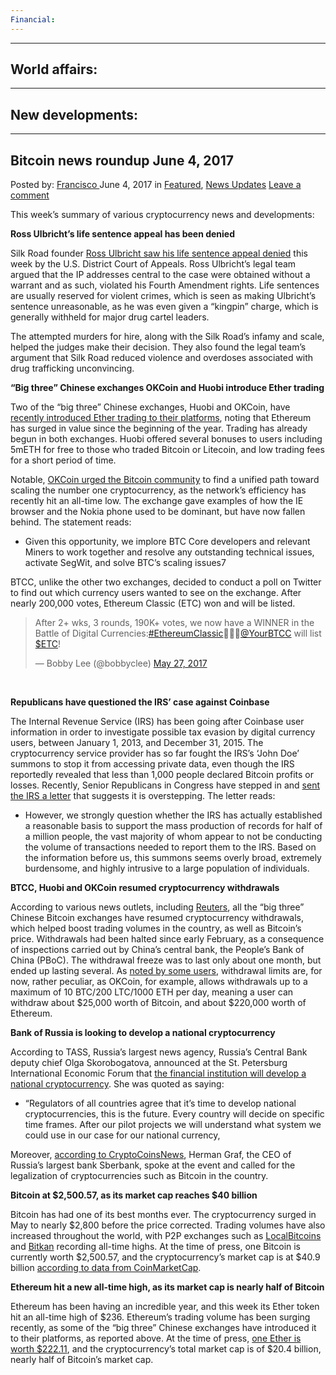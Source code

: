 ```yaml
---
Financial:
---
```

---
World affairs:
---
---
New developments:
---
---
Bitcoin news roundup June 4, 2017
---
<article class="post-listing post-20395 post type-post status-publish format-standard has-post-thumbnail hentry category-deepdot-news category-news-updates tag-3676 tag-bitcoin tag-june tag-news tag-roundup">
    <div class="post-inner">
        <span>Posted by: <a href="https://www.deepdotweb.com/author/francisco/" title="">Francisco </a></span>
    <span>June 4, 2017</span>
    <span>in <a href="https://www.deepdotweb.com/category/deepdot-news/" rel="category tag">Featured</a>, <a href="https://www.deepdotweb.com/category/news-updates/" rel="category tag">News Updates</a></span>
    <span><a href="https://www.deepdotweb.com/2017/06/04/bitcoin-news-roundup-june-3-2017/#respond">Leave a comment</a></span>
    </p>
    <div class="clear"></div>
    <div class="entry">
    <p>This week’s summary of various cryptocurrency news and developments:</p>
    <p><strong>Ross Ulbricht’s life sentence appeal has been denied</strong></p>
    <p>Silk Road founder <a href="http://pdfserver.amlaw.com/nlj/ULBRICHT-ca2-20170531.pdf">Ross Ulbricht saw his life sentence appeal denied</a> this week by the U.S. District Court of Appeals. Ross Ulbricht’s legal team argued that the IP addresses central to the case were obtained without a warrant and as such, violated his Fourth Amendment rights. Life sentences are usually reserved for violent crimes, which is seen as making Ulbricht’s sentence unreasonable, as he was even given a “kingpin” charge, which is generally withheld for major drug cartel leaders.</p>
    <p>The attempted murders for hire, along with the Silk Road’s infamy and scale, helped the judges make their decision. They also found the legal team’s argument that Silk Road reduced violence and overdoses associated with drug trafficking unconvincing.</p>
    <p><strong>“Big three” Chinese exchanges OKCoin and Huobi introduce Ether trading</strong></p>
    <p>Two of the “big three” Chinese exchanges, Huobi and OKCoin, have <a href="https://www.ethnews.com/chinese-digital-currency-exchanges-huobi-and-okcoin-to-list-ether">recently introduced Ether trading to their platforms</a>, noting that Ethereum has surged in value since the beginning of the year. Trading has already begun in both exchanges. Huobi offered several bonuses to users including 5mETH for free to those who traded Bitcoin or Litecoin, and low trading fees for a short period of time.</p>
    <p>Notable, <a href="http://blog.okcoin.com/post/161249379259/okcoin-to-add-ethereum-trading">OKCoin urged the Bitcoin community</a> to find a unified path toward scaling the number one cryptocurrency, as the network’s efficiency has recently hit an all-time low. The exchange gave examples of how the IE browser and the Nokia phone used to be dominant, but have now fallen behind. The statement reads:</p>
    <ul>
    <li>Given this opportunity, we implore BTC Core developers and relevant Miners to work together and resolve any outstanding technical issues, activate SegWit, and solve BTC’s scaling issues7</li>
    </ul>
    <p>BTCC, unlike the other two exchanges, decided to conduct a poll on Twitter to find out which currency users wanted to see on the exchange. After nearly 200,000 votes, Ethereum Classic (ETC) won and will be listed.</p>
    <blockquote class="twitter-tweet" data-width="550">
    <p lang="en" dir="ltr">After 2+ wks, 3 rounds, 190K+ votes, we now have a WINNER in the Battle of Digital Currencies:<a href="https://twitter.com/hashtag/EthereumClassic?src=hash">#EthereumClassic</a>👏👏👏<a href="https://twitter.com/YourBTCC">@YourBTCC</a> will list <a href="https://twitter.com/search?q=%24ETC&amp;src=ctag">$ETC</a>!</p>
    <p>&mdash; Bobby Lee (@bobbyclee) <a href="https://twitter.com/bobbyclee/status/868502340126388226">May 27, 2017</a></p></blockquote>
    <p><script async src="//platform.twitter.com/widgets.js" charset="utf-8"></script></p>
    <p>&nbsp;</p>
    <p><strong>Republicans have questioned the IRS’ case against Coinbase</strong></p>
    <p>The Internal Revenue Service (IRS) has been going after Coinbase user information in order to investigate possible tax evasion by digital currency users, between January 1, 2013, and December 31, 2015. The cryptocurrency service provider has so far fought the IRS’s ‘John Doe’ summons to stop it from accessing private data, even though the IRS reportedly revealed that less than 1,000 people declared Bitcoin profits or losses. Recently, Senior Republicans in Congress have stepped in and <a href="https://waysandmeans.house.gov/wp-content/uploads/2017/05/2017.05.17-Coinbase-Letter-Hatch-Brady-Buchanan.pdf">sent the IRS a letter</a> that suggests it is overstepping. The letter reads:</p>
    <ul>
    <li>However, we strongly question whether the IRS has actually established a reasonable basis to support the mass production of records for half of a million people, the vast majority of whom appear to not be conducting the volume of transactions needed to report them to the IRS. Based on the information before us, this summons seems overly broad, extremely burdensome, and highly intrusive to a large population of individuals.</li>
    </ul>
    <p><strong>BTCC, Huobi and OKCoin resumed cryptocurrency withdrawals</strong></p>
    <p>According to various news outlets, including <a href="http://www.reuters.com/article/us-china-bitcoin-idUSKBN18S42X">Reuters</a>, all the “big three” Chinese Bitcoin exchanges have resumed cryptocurrency withdrawals, which helped boost trading volumes in the country, as well as Bitcoin’s price. Withdrawals had been halted since early February, as a consequence of inspections carried out by China’s central bank, the People’s Bank of China (PBoC). The withdrawal freeze was to last only about one month, but ended up lasting several. As <a href="https://www.reddit.com/r/Bitcoin/comments/6efmfu/okcoin_resumes_withdrawals/di9z0n1/">noted by some users</a>, withdrawal limits are, for now, rather peculiar, as OKCoin, for example, allows withdrawals up to a maximum of 10 BTC/200 LTC/1000 ETH per day, meaning a user can withdraw about $25,000 worth of Bitcoin, and about $220,000 worth of Ethereum.</p>
    <p><strong>Bank of Russia is looking to develop a national cryptocurrency</strong></p>
    <p>According to TASS, Russia’s largest news agency, Russia’s Central Bank deputy chief Olga Skorobogatova, announced at the St. Petersburg International Economic Forum that <a href="http://tass.com/economy/949263">the financial institution will develop a national cryptocurrency</a>. She was quoted as saying:</p>
    <ul>
    <li>&#8220;Regulators of all countries agree that it’s time to develop national cryptocurrencies, this is the future. Every country will decide on specific time frames. After our pilot projects we will understand what system we could use in our case for our national currency,</li>
    </ul>
    <p>Moreover, <a href="https://www.cryptocoinsnews.com/russia-national-digital-currency/">according to CryptoCoinsNews</a>, Herman Graf, the CEO of Russia’s largest bank Sberbank, spoke at the event and called for the legalization of cryptocurrencies such as Bitcoin in the country.</p>
    <p><strong>Bitcoin at $2,500.57, as its market cap reaches $40 billion</strong></p>
    <p>Bitcoin has had one of its best months ever. The cryptocurrency surged in May to nearly $2,800 before the price corrected. Trading volumes have also increased throughout the world, with P2P exchanges such as <a href="https://localbitcoins.com/">LocalBitcoins</a> and <a href="https://bitkan.com/">Bitkan</a> recording all-time highs. At the time of press, one Bitcoin is currently worth $2,500.57, and the cryptocurrency’s market cap is at $40.9 billion <a href="https://coinmarketcap.com/currencies/bitcoin/">according to data from CoinMarketCap</a>.</p>
    <p><strong>Ethereum hit a new all-time high, as its market cap is nearly half of Bitcoin</strong></p>
    <p>Ethereum has been having an incredible year, and this week its Ether token hit an all-time high of $236. Ethereum’s trading volume has been surging recently, as some of the “big three” Chinese exchanges have introduced it to their platforms, as reported above. At the time of press, <a href="https://coinmarketcap.com/currencies/ethereum/">one Ether is worth $222.11</a>, and the cryptocurrency’s total market cap is of $20.4 billion, nearly half of Bitcoin’s market cap.</p>
    </div>
    <span style="display:none"><a href="https://www.deepdotweb.com/tag/2017/" rel="tag">2017</a> <a href="https://www.deepdotweb.com/tag/bitcoin/" rel="tag">bitcoin</a> <a href="https://www.deepdotweb.com/tag/june/" rel="tag">june</a> <a href="https://www.deepdotweb.com/tag/news/" rel="tag">news</a> <a href="https://www.deepdotweb.com/tag/roundup/" rel="tag">roundup</a></span> <span style="display:none" class="updated">2017-06-04</span>
    <div style="display:none" class="vcard author" itemprop="author" itemscope itemtype="http://schema.org/Person"><strong class="fn" itemprop="name"><a href="https://www.deepdotweb.com/author/francisco/" title="Posts by Francisco" rel="author">Francisco</a></strong></div>
    </div>
</article>

